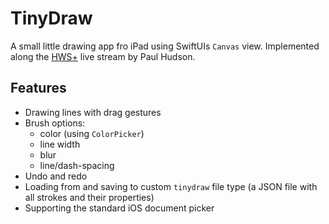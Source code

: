 # TinyDraw

A small little drawing app fro iPad using SwiftUIs `Canvas` view. Implemented along the [HWS+](https://www.hackingwithswift.com/plus/) live stream by Paul Hudson.

## Features

- Drawing lines with drag gestures
- Brush options:
    - color (using `ColorPicker`)
    - line width
    - blur
    - line/dash-spacing
- Undo and redo
- Loading from and saving to custom `tinydraw` file type (a JSON file with all strokes and their properties)
- Supporting the standard iOS document picker
 
